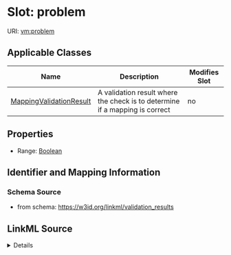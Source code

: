 # Slot: problem

URI: [vm:problem](https://w3id.org/linkml/validation-model/problem)



<!-- no inheritance hierarchy -->




## Applicable Classes

| Name | Description | Modifies Slot |
| --- | --- | --- |
[MappingValidationResult](MappingValidationResult.md) | A validation result where the check is to determine if a mapping is correct |  no  |







## Properties

* Range: [Boolean](Boolean.md)





## Identifier and Mapping Information







### Schema Source


* from schema: https://w3id.org/linkml/validation_results




## LinkML Source

<details>
```yaml
name: problem
from_schema: https://w3id.org/linkml/validation_results
rank: 1000
alias: problem
owner: MappingValidationResult
domain_of:
- MappingValidationResult
range: boolean

```
</details>